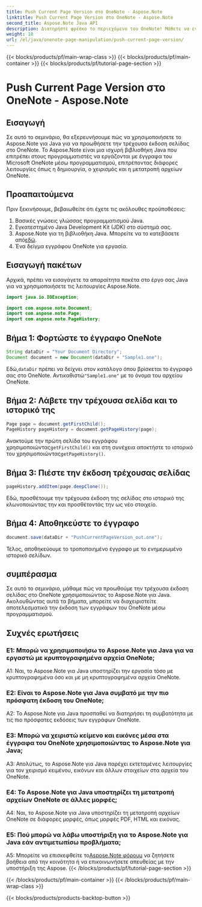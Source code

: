 ```yaml
---
title: Push Current Page Version στο OneNote - Aspose.Note
linktitle: Push Current Page Version στο OneNote - Aspose.Note
second_title: Aspose.Note Java API
description: Διατηρήστε φρέσκο το περιεχόμενο του OneNote! Μάθετε να ενημερώνετε το ιστορικό σελίδων και να διαχειρίζεστε τις εκδόσεις, τον οδηγό βήμα προς βήμα και τον κώδικα που περιλαμβάνονται. #OneNote #Java #Aspose
weight: 18
url: /el/java/onenote-page-manipulation/push-current-page-version/
---
```


{{< blocks/products/pf/main-wrap-class >}}
{{< blocks/products/pf/main-container >}}
{{< blocks/products/pf/tutorial-page-section >}}

# Push Current Page Version στο OneNote - Aspose.Note

## Εισαγωγή

Σε αυτό το σεμινάριο, θα εξερευνήσουμε πώς να χρησιμοποιήσετε το Aspose.Note για Java για να προωθήσετε την τρέχουσα έκδοση σελίδας στο OneNote. Το Aspose.Note είναι μια ισχυρή βιβλιοθήκη Java που επιτρέπει στους προγραμματιστές να εργάζονται με έγγραφα του Microsoft OneNote μέσω προγραμματισμού, επιτρέποντας διάφορες λειτουργίες όπως η δημιουργία, ο χειρισμός και η μετατροπή αρχείων OneNote.

## Προαπαιτούμενα

Πριν ξεκινήσουμε, βεβαιωθείτε ότι έχετε τις ακόλουθες προϋποθέσεις:
1. Βασικές γνώσεις γλώσσας προγραμματισμού Java.
2. Εγκατεστημένο Java Development Kit (JDK) στο σύστημά σας.
3.  Aspose.Note για τη βιβλιοθήκη Java. Μπορείτε να το κατεβάσετε από[εδώ](https://releases.aspose.com/note/java/).
4. Ένα δείγμα εγγράφου OneNote για εργασία.

## Εισαγωγή πακέτων

Αρχικά, πρέπει να εισαγάγετε τα απαραίτητα πακέτα στο έργο σας Java για να χρησιμοποιήσετε τις λειτουργίες Aspose.Note.

```java
import java.io.IOException;

import com.aspose.note.Document;
import com.aspose.note.Page;
import com.aspose.note.PageHistory;
```

## Βήμα 1: Φορτώστε το έγγραφο OneNote

```java
String dataDir = "Your Document Directory";
Document document = new Document(dataDir + "Sample1.one");
```

 Εδώ,`dataDir` πρέπει να δείχνει στον κατάλογο όπου βρίσκεται το έγγραφό σας στο OneNote. Αντικαθιστώ`"Sample1.one"` με το όνομα του αρχείου OneNote.

## Βήμα 2: Λάβετε την τρέχουσα σελίδα και το ιστορικό της

```java
Page page = document.getFirstChild();
PageHistory pageHistory = document.getPageHistory(page);
```

 Ανακτούμε την πρώτη σελίδα του εγγράφου χρησιμοποιώντας`getFirstChild()` και στη συνέχεια αποκτήστε το ιστορικό του χρησιμοποιώντας`getPageHistory()`.

## Βήμα 3: Πιέστε την έκδοση τρέχουσας σελίδας

```java
pageHistory.addItem(page.deepClone());
```

Εδώ, προσθέτουμε την τρέχουσα έκδοση της σελίδας στο ιστορικό της κλωνοποιώντας την και προσθέτοντάς την ως νέο στοιχείο.

## Βήμα 4: Αποθηκεύστε το έγγραφο

```java
document.save(dataDir + "PushCurrentPageVersion_out.one");
```

Τέλος, αποθηκεύουμε το τροποποιημένο έγγραφο με το ενημερωμένο ιστορικό σελίδων.

## συμπέρασμα

Σε αυτό το σεμινάριο, μάθαμε πώς να προωθούμε την τρέχουσα έκδοση σελίδας στο OneNote χρησιμοποιώντας το Aspose.Note για Java. Ακολουθώντας αυτά τα βήματα, μπορείτε να διαχειριστείτε αποτελεσματικά την έκδοση των εγγράφων του OneNote μέσω προγραμματισμού.

## Συχνές ερωτήσεις

### Ε1: Μπορώ να χρησιμοποιήσω το Aspose.Note για Java για να εργαστώ με κρυπτογραφημένα αρχεία OneNote;

A1: Ναι, το Aspose.Note για Java υποστηρίζει την εργασία τόσο με κρυπτογραφημένα όσο και με μη κρυπτογραφημένα αρχεία OneNote.

### Ε2: Είναι το Aspose.Note για Java συμβατό με την πιο πρόσφατη έκδοση του OneNote;

A2: Το Aspose.Note για Java προσπαθεί να διατηρήσει τη συμβατότητα με τις πιο πρόσφατες εκδόσεις των εγγράφων OneNote.

### Ε3: Μπορώ να χειριστώ κείμενο και εικόνες μέσα στα έγγραφα του OneNote χρησιμοποιώντας το Aspose.Note για Java;

A3: Απολύτως, το Aspose.Note για Java παρέχει εκτεταμένες λειτουργίες για τον χειρισμό κειμένου, εικόνων και άλλων στοιχείων στα αρχεία του OneNote.

### Ε4: Το Aspose.Note για Java υποστηρίζει τη μετατροπή αρχείων OneNote σε άλλες μορφές;

A4: Ναι, το Aspose.Note για Java υποστηρίζει τη μετατροπή αρχείων OneNote σε διάφορες μορφές, όπως μορφές PDF, HTML και εικόνας.

### Ε5: Πού μπορώ να λάβω υποστήριξη για το Aspose.Note για Java εάν αντιμετωπίσω προβλήματα;

 A5: Μπορείτε να επισκεφθείτε το[Aspose.Note φόρουμ](https://forum.aspose.com/c/note/28) να ζητήσετε βοήθεια από την κοινότητα ή να επικοινωνήσετε απευθείας με την υποστήριξη της Aspose.
{{< /blocks/products/pf/tutorial-page-section >}}

{{< /blocks/products/pf/main-container >}}
{{< /blocks/products/pf/main-wrap-class >}}

{{< blocks/products/products-backtop-button >}}
